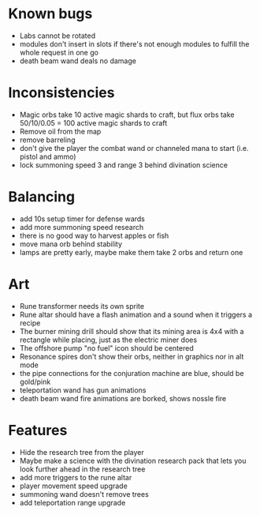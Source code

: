 # Known bugs

* Labs cannot be rotated
* modules don't insert in slots if there's not enough modules to fulfill the
  whole request in one go
* death beam wand deals no damage

# Inconsistencies

* Magic orbs take 10 active magic shards to craft, but flux orbs take 50/10/0.05 = 100 active magic shards to craft
* Remove oil from the map
* remove barreling
* don't give the player the combat wand or channeled mana to start (i.e. pistol
  and ammo)
* lock summoning speed 3 and range 3 behind divination science

# Balancing

* add 10s setup timer for defense wards
* add more summoning speed research
* there is no good way to harvest apples or fish
* move mana orb behind stability
* lamps are pretty early, maybe make them take 2 orbs and return one

# Art

* Rune transformer needs its own sprite
* Rune altar should have a flash animation and a sound when it triggers a recipe
* The burner mining drill should show that its mining area is 4x4 with a rectangle while placing, just as the electric miner does
* The offshore pump "no fuel" icon should be centered
* Resonance spires don't show their orbs, neither in graphics nor in alt mode
* the pipe connections for the conjuration machine are blue, should be gold/pink
* teleportation wand has gun animations
* death beam wand fire animations are borked, shows nossle fire

# Features

* Hide the research tree from the player
* Maybe make a science with the divination research pack that lets you look
  further ahead in the research tree
* add more triggers to the rune altar
* player movement speed upgrade
* summoning wand doesn't remove trees
* add teleportation range upgrade
